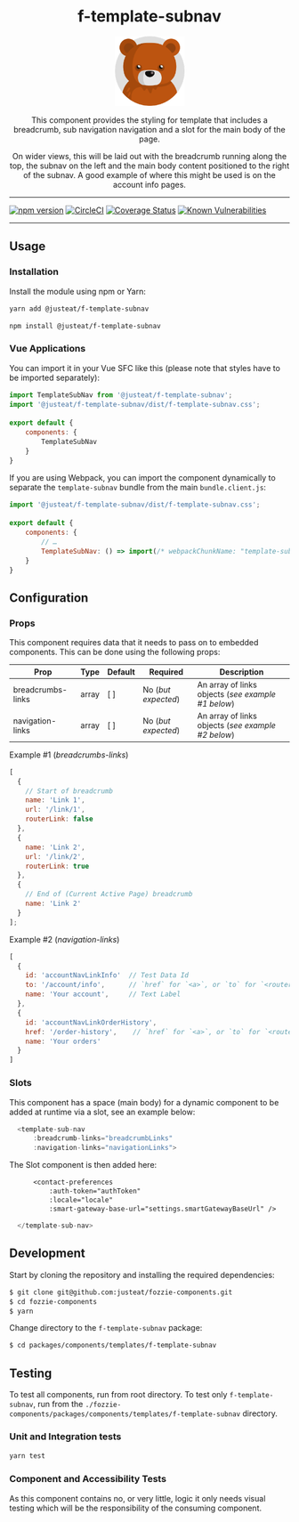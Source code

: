 <div align="center">

# f-template-subnav

<img width="125" alt="Fozzie Bear" src="../../../../bear.png" />

This component provides the styling for template that includes a breadcrumb, sub navigation navigation and a slot for the main body of the page.

On wider views, this will be laid out with the breadcrumb running along the top, the subnav on the left and the main body content positioned to the right of the subnav. A good example of where this might be used is on the account info pages.

</div>

---

[![npm version](https://badge.fury.io/js/%40justeat%2Ff-template-subnav.svg)](https://badge.fury.io/js/%40justeat%2Ff-template-subnav)
[![CircleCI](https://circleci.com/gh/justeat/fozzie-components.svg?style=svg)](https://circleci.com/gh/justeat/workflows/fozzie-components)
[![Coverage Status](https://coveralls.io/repos/github/justeat/f-template-subnav/badge.svg)](https://coveralls.io/github/justeat/f-template-subnav)
[![Known Vulnerabilities](https://snyk.io/test/github/justeat/f-template-subnav/badge.svg?targetFile=package.json)](https://snyk.io/test/github/justeat/f-template-subnav?targetFile=package.json)

---

## Usage

### Installation

Install the module using npm or Yarn:

```sh
yarn add @justeat/f-template-subnav
```

```sh
npm install @justeat/f-template-subnav
```



### Vue Applications

You can import it in your Vue SFC like this (please note that styles have to be imported separately):

```js
import TemplateSubNav from '@justeat/f-template-subnav';
import '@justeat/f-template-subnav/dist/f-template-subnav.css';

export default {
    components: {
        TemplateSubNav
    }
}
```

If you are using Webpack, you can import the component dynamically to separate the `template-subnav` bundle from the main `bundle.client.js`:

```js
import '@justeat/f-template-subnav/dist/f-template-subnav.css';

export default {
    components: {
        // …
        TemplateSubNav: () => import(/* webpackChunkName: "template-subnav" */ '@justeat/f-template-subnav')
    }
}
```

## Configuration

### Props

This component requires data that it needs to pass on to embedded components. This can be done using the following props:

| Prop  | Type  | Default | Required | Description |
| ----- | ----- | ------- | ----- | ----------- |
| breadcrumbs-links | array | [ ] | No (*but expected*) | An array of links objects (_see example #1 below_) |
| navigation-links | array | [ ] | No (*but expected*) | An array of links objects (_see example #2 below_) |

Example #1 (*breadcrumbs-links*)
```js
[
  {
    // Start of breadcrumb
    name: 'Link 1',
    url: '/link/1',
    routerLink: false
  },
  {
    name: 'Link 2',
    url: '/link/2',
    routerLink: true
  },
  {
    // End of (Current Active Page) breadcrumb
    name: 'Link 2'
  }
];
```
Example #2 (*navigation-links*)
```js
[
  {
    id: 'accountNavLinkInfo'  // Test Data Id
    to: '/account/info',      // `href` for `<a>`, or `to` for `<router-link>`
    name: 'Your account',     // Text Label
  },
  {
    id: 'accountNavLinkOrderHistory',
    href: '/order-history',    // `href` for `<a>`, or `to` for `<router-link>`
    name: 'Your orders'
  }
]
```
### Slots

This component has a space (main body) for a dynamic component to be added at runtime via a slot, see an example below:

```js
  <template-sub-nav
      :breadcrumb-links="breadcrumbLinks"
      :navigation-links="navigationLinks">
```
The Slot component is then added here:
```
      <contact-preferences
          :auth-token="authToken"
          :locale="locale"
          :smart-gateway-base-url="settings.smartGatewayBaseUrl" />
```
```js
  </template-sub-nav>
```

## Development

Start by cloning the repository and installing the required dependencies:

```sh
$ git clone git@github.com:justeat/fozzie-components.git
$ cd fozzie-components
$ yarn
```

Change directory to the `f-template-subnav` package:

```sh
$ cd packages/components/templates/f-template-subnav
```

## Testing

To test all components, run from root directory.
To test only `f-template-subnav`, run from the `./fozzie-components/packages/components/templates/f-template-subnav` directory.

### Unit and Integration tests

```sh
yarn test
```
### Component and Accessibility Tests

As this component contains no, or very little, logic it only needs visual testing which will be the responsibility of the consuming component.


